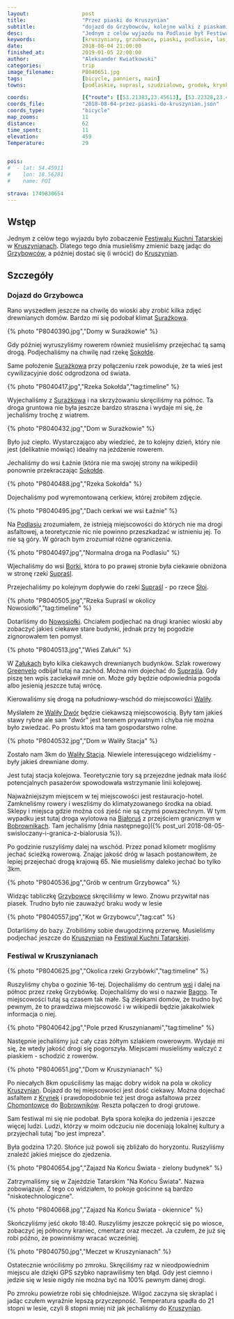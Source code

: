 ```yaml
---
layout:                 post
title:                  "Przez piaski do Kruszynian"
subtitle:               "dojazd do Grzybowców, kolejne walki z piaskami, powrót po zmroku z festiwalu przepełnionego niedzielnymi turystami"
desc:                   "Jednym z celów wyjazdu na Podlasie był Festiwal Kuchni Tatarskiej. Specjalnie dla niego musieliśmy trochę pokombinować z noclegami - mieć dodakowy nocleg w Surażkowie. Tego dnia udało nam się ostatecznie dotrzeć, chociaż myślałem że będzie on wyglądał trochę inaczej."
keywords:               [kruszyniany, grzubowce, piaski, podlasie, las, festiwal, tatarska kuchnia]
date:                   2018-08-04 21:00:00
finished_at:            2019-01-05 22:00:00
author:                 "Aleksander Kwiatkowski"
categories:             trip
image_filename:         P8040651.jpg
tags:                   [bicycle, panniers, main]
towns:                  [podlaskie, suprasl, szudzialowo, grodek, krynki]

coords:                 [{"route": [[53.21383,23.45613], [53.22328,23.45751], [53.22729,23.47742], [53.22020,23.49012], [53.19501,23.50188], [53.19213,23.51999], [53.17505,23.53553], [53.17212,23.52643], [53.15982,23.54419], [53.12842,23.61500], [53.10900,23.63998], [53.11147,23.67852], [53.10957,23.70375], [53.11477,23.71654], [53.11225,23.74006], [53.11508,23.71628], [53.12214,23.72452], [53.12976,23.71028], [53.13687,23.72658], [53.14515,23.77860], [53.16008,23.78684], [53.16862,23.81078], [53.18498,23.81422]], "type": "bicycle"}]
coords_file:            "2018-08-04-przez-piaski-do-kruszynian.json"
coords_type:            "bicycle"
map_zooms:              11
distance:               62
time_spent:             11
elevation:              459
Temperature:            29


pois:
#  - lat: 54.45911
#    lon: 18.56281
#    name: POI

strava: 1749830654
---
```


[festiwal]: http://www.kruszyniany.pl/news6.html

[wiki-surazkowo]: https://pl.wikipedia.org/wiki/Sura%C5%BCkowo
[wiki-sokolda-rzeka]: https://pl.wikipedia.org/wiki/Soko%C5%82da_(rzeka)
[wiki-podlasie]: https://pl.wikipedia.org/wiki/Podlasie
[wiki-borki]: https://pl.wikipedia.org/wiki/Borki_(powiat_bia%C5%82ostocki)
[wiki-suprasl-rzeka]: https://pl.wikipedia.org/wiki/Supra%C5%9Bl_(rzeka)
[wiki-suprasl]: https://pl.wikipedia.org/wiki/Supra%C5%9Bl
[wiki-sloja]: https://pl.wikipedia.org/wiki/S%C5%82oja
[wiki-nowosiolka]: https://pl.wikipedia.org/wiki/Nowosi%C3%B3%C5%82ki_(gmina_Gr%C3%B3dek)
[wiki-zaluki]: https://pl.wikipedia.org/wiki/Za%C5%82uki_(wojew%C3%B3dztwo_podlaskie)
[wiki-greenvelo]: https://pl.wikipedia.org/wiki/Wschodni_Szlak_Rowerowy_Green_Velo
[wiki-walily]: https://pl.wikipedia.org/wiki/Wali%C5%82y
[wiki-walily-dwor]: https://pl.wikipedia.org/wiki/Wali%C5%82y-Dw%C3%B3r
[wiki-walily-stacja]: https://pl.wikipedia.org/wiki/Wali%C5%82y-Stacja
[wiki-bialorus]: https://pl.wikipedia.org/wiki/Bia%C5%82oru%C5%9B
[wiki-bobrowniki]: https://pl.wikipedia.org/wiki/Bobrowniki_(powiat_bia%C5%82ostocki)
[wiki-grzybowce]: https://pl.wikipedia.org/wiki/Grzybowce
[wiki-tykocin]: https://pl.wikipedia.org/wiki/Tykocin
[wiki-grzybowce]: https://pl.wikipedia.org/wiki/Grzybowce
[wiki-bagno]: https://pl.wikipedia.org/wiki/Bagno_(powiat_bia%C5%82ostocki)
[wiki-kruszyniany]: https://pl.wikipedia.org/wiki/Kruszyniany
[wiki-krynki]: https://pl.wikipedia.org/wiki/Krynki
[wiki-chomontowce]: https://pl.wikipedia.org/wiki/Chomontowce

## Wstęp

Jednym z celów tego wyjazdu było zobaczenie [Festiwalu Kuchni Tatarskiej][festiwal]
w [Kruszynianach][wiki-kruszyniany].
Dlatego tego dnia musieliśmy zmienić bazę jadąc do [Grzybowców][wiki-grzybowce],
a później dostać się (i wrócić) do [Kruszynian][wiki-kruszyniany].

## Szczegóły

### Dojazd do Grzybowca

Rano wyszedłem jeszcze na chwilę do wioski aby zrobić kilka zdjęć drewnianych domów.
Bardzo mi się podobał klimat [Surażkowa][wiki-surazkowo].

{% photo "P8040390.jpg","Domy w Surażkowie" %}

Gdy później wyruszyliśmy rowerem również musieliśmy przejechać tą samą drogą.
Podjechaliśmy na chwilę nad rzekę [Sokołdę][wiki-sokolda-rzeka].

Same położenie [Surażkowa][wiki-surazkowo] przy połączeniu rzek powoduje,
że ta wieś jest cywilizacyjnie dość odgrodzona od świata.

{% photo "P8040417.jpg","Rzeka Sokołda","tag:timeline" %}

Wyjechaliśmy z [Surażkowa][wiki-surazkowo] i na skrzyżowaniu skręciliśmy na
północ. Ta droga gruntowa nie była jeszcze bardzo straszna i wydaje mi się,
że jechaliśmy trochę z wiatrem.

{% photo "P8040432.jpg","Dom w Surażkowie" %}

Było już ciepło. Wystarczająco aby wiedzieć, że to kolejny dzień, który nie jest
(delikatnie mówiąc) idealny na jeżdżenie rowerem.

Jechaliśmy do wsi Łaźnie (która nie ma swojej strony na wikipedii) ponownie przekraczając
[Sokołdę][wiki-sokolda-rzeka].

{% photo "P8040488.jpg","Rzeka Sokołda" %}

Dojechaliśmy pod wyremontowaną cerkiew, której zrobiłem zdjęcie.

{% photo "P8040495.jpg","Dach cerkwi we wsi Łaźnie" %}

Na [Podlasiu][wiki-podlasie] zrozumiałem, że istnieją miejscowości do których
nie ma drogi asfaltowej, a teoretycznie nic nie powinno przeszkadzać w istnieniu jej.
To nie są góry. W górach bym zrozumiał różne ograniczenia.

{% photo "P8040497.jpg","Normalna droga na Podlasiu" %}

Wjechaliśmy do wsi [Borki][wiki-borki], która to po prawej stronie była ciekawie
obniżona w stronę rzeki [Supraśl][wiki-suprasl-rzeka].

Przejechaliśmy po kolejnym dopływie do rzeki [Supraśl][wiki-suprasl] - po
rzece [Słoi][wiki-sloja].

{% photo "P8040505.jpg","Rzeka Supraśl w okolicy Nowosiołki","tag:timeline" %}

Dotarliśmy do [Nowosiołki][wiki-nowosiolka]. Chciałem podjechać na drugi kraniec
wioski aby zobaczyć jakieś ciekawe stare budynki, jednak przy tej pogodzie
zignorowałem ten pomysł.

{% photo "P8040513.jpg","Wieś Załuki" %}

W [Załukach][wiki-zaluki] było kilka ciekawych drewnianych budynków.
Szlak rowerowy [Greenvelo][wiki-greenvelo] odbijał tutaj na zachód.
Można nim dojechać do [Supraśla][wiki-suprasl].
Gdy piszę ten wpis zaciekawił mnie on.
Może gdy będzie odpowiednia pogoda albo jesienią jeszcze tutaj wrócę.

Kierowaliśmy się drogą na południowy-wschód do miejscowości [Waliły][wiki-walily].

Myślałem że [Waliły Dwór][wiki-walily-dwor] będzie ciekawszą miejscowością.
Były tam jakieś stawy rybne ale sam "dwór" jest terenem prywatnym i
chyba nie można było zwiedzać. Po prostu ktoś ma tam gospodarstwo rolne.

{% photo "P8040532.jpg","Dom w Waliły Stacja" %}

Zostało nam 3km do [Waliły Stacja][wiki-walily-stacja]. Niewiele interesującego
widzieliśmy - były jakieś drewniane domy.

Jest tutaj stacja kolejowa. Teoretycznie tory są przejezdne jednak
mała ilość potencjalnych pasażerów spowodowała wstrzymanie
linii kolejowej.

Najważniejszym miejscem w tej miejscowości jest restauracjo-hotel.
Zamkneliśmy rowery i weszliśmy do klimatyzowanego środka na obiad. Sklepy
i miejsca gdzie można coś zjeść nie są czymś powszechnym. W tym wypadku jest
tutaj droga wylotowa na [Białoruś][wiki-bialorus] z przejściem granicznym w
[Bobrownikach][wiki-bobrowniki]. Tam jechaliśmy
[dnia następnego]({% post_url 2018-08-05-swisloczany-i-granica-z-bialorusia %}).

Po godzinie ruszyliśmy dalej na wschód. Przez ponad kilometr mogliśmy jechać
ścieżką rowerową. Znając jakość dróg w lasach postanowiłem, że lepiej
przejechać drogą krajową 65. Nie musieliśmy daleko jechać bo tylko 3km.

{% photo "P8040536.jpg","Grób w centrum Grzybowca" %}

Widząc tabliczkę [Grzybowce][wiki-grzybowce] skręciliśmy w lewo. Znowu
przywitał nas piasek. Trudno było nie zauważyć braku wody w lesie

{% photo "P8040557.jpg","Kot w Grzybowcu","tag:cat" %}

Dotarliśmy do bazy. Zrobiliśmy sobie dwugodzinną przerwę. Musieliśmy
podjechać jeszcze do [Kruszynian][wiki-kruszyniany] na
[Festiwal Kuchni Tatarskiej][festiwal].

### Festiwal w Kruszynianach

{% photo "P8040625.jpg","Okolica rzeki Grzybówki","tag:timeline" %}

Ruszyliśmy chyba o gozinie 16-tej. Dojechaliśmy do centrum [wsi][wiki-grzybowce]
i dalej na północ przez rzekę Grzybówkę. Dojechaliśmy do wsi
o nazwie [Bagno][wiki-bagno]. Te miejscowości tutaj są czasem tak małe.
Są zlepkami domów, że trudno być pewnym, że to prawdziwa miejscowość i
w wikipedii będzie jakakolwiek informacja o niej.

{% photo "P8040642.jpg","Pole przed Kruszynianami","tag:timeline" %}

Następnie jechaliśmy już cały czas żółtym szlakiem rowerowym.
Wydaje mi się, że wtedy jakość drogi się pogorszyła. Miejscami musieliśmy
walczyć z piaskiem - schodzić z rowerów.

{% photo "P8040651.jpg","Dom w Kruszynianach" %}

Po niecałych 8km opuściliśmy las mając dobry widok na pola w okolicy
[Kruszynian][wiki-kruszyniany]. Dojazd do tej miejscowości jest dość ciekawy.
Można dojechać asfaltem z [Krynek][wiki-krynki] i prawdopodobnie też jest droga asfaltowa
przez [Chomontowce][wiki-chomontowce] do [Bobrowników][wiki-bobrowniki].
Reszta połączeń to drogi grutowe.

Sam festiwal mi się nie podobał. Była spora kolejka do jedzenia i jeszcze więcej
ludzi. Ludzi, którzy w moim odczuciu nie doceniają lokalnej kultury a przyjechali
tutaj "bo jest impreza".

Była godzina 17:20. Słońce już powoli się zbliżało do horyzontu.
Ruszyliśmy znaleźć jakieś miejsce do zjedzenia.

{% photo "P8040654.jpg","Zajazd Na Końcu Świata - zielony budynek" %}

Zatrzymaliśmy się w Zajeździe Tatarskim "Na Końcu Świata". Nazwa zobowiązuje.
Z tego co widziałem, to pokoje gościnne są bardzo "niskotechnologiczne".

{% photo "P8040668.jpg","Zajazd Na Końcu Świata - okiennice" %}

Skończyliśmy jeść około 18:40. Ruszyliśmy jeszcze pokręcić się po wiosce,
zobaczyć jej północny kraniec, cmentarz oraz meczet. Ja czułem, że już się robi
późno, że powinniśmy wracać wcześniej.

{% photo "P8040750.jpg","Meczet w Kruszynianach" %}

Ostatecznie wróciliśmy po zmroku. Skręciliśmy raz w nieodpowiednim miejscu
ale dzięki GPS szybko naprawiliśmy ten błąd. Gdy jest ciemno i jedzie się w lesie
nigdy nie można być na 100% pewnym danej drogi.

Po zmroku powietrze robi się chłodniejsze. Wilgoć zaczyna się skraplać i jadąc
czułem wyraźnie lepszą przyczepność. Temperatura spadła do 21 stopni w lesie,
czyli 8 stopni mniej niż jak jechaliśmy do [Kruszynian][wiki-kruszyniany].
